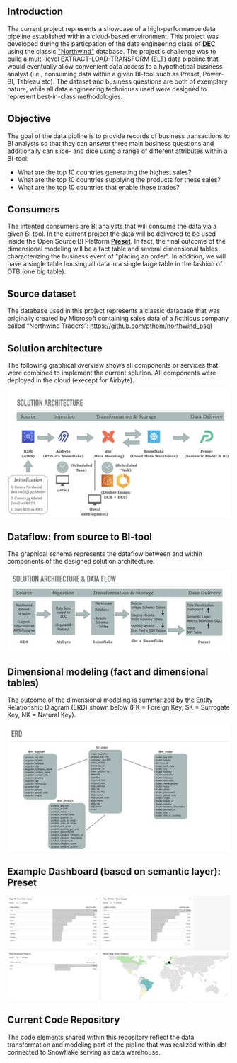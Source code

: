 ## Introduction

The current project represents a showcase of a high-performance data pipeline established within a cloud-based environment. This project was developed during the particpation of the data engineering class of [**DEC**](https://dataengineercamp.com/) using the classic ["Northwind"](https://github.com/pthom/northwind_psql) database. The project's challenge was to build a multi-level EXTRACT-LOAD-TRANSFORM (ELT) data pipeline that would eventually allow convenient data access to a hypothetical business analyst (i.e., consuming data within a given BI-tool such as Preset, Power-BI, Tableau etc). The dataset and business questions are both of exemplary nature, while all data engineering techniques used were designed to represent best-in-class methodologies.

## Objective  
The goal of the data pipline is to provide records of business transactions to BI analysts so that they can answer three main business questions and additionally can slice- and dice using a range of different attributes within a BI-tool:
+ What are the top 10 countries generating the highest sales?
+ What are the top 10 countries supplying the products for these sales?
+ What are the top 10 countries that enable these trades?

## Consumers 
The intented consumers are BI analysts that will consume the data via a given BI tool. In the current project the data will be delivered to be used inside the Open Source BI Platform [**Preset**](https://preset.io/). In fact, the final outcome of the dimensional modeling will be a fact table and several dimensional tables characterizing the business event of "placing an order". In addition, we will have a single table housing all data in a single large table in the fashion of OTB (one big table).

## Source dataset
The database used in this project represents a classic database that was originally created by Microsoft containing sales data of a fictitious company called “Northwind Traders”: https://github.com/pthom/northwind_psql

## Solution architecture
The following graphical overview shows all components or services that were combined to implement the current solution. All components were deployed in the cloud (execept for Airbyte). 

![](images/Solution_Architecture.png)


## Dataflow: from source to BI-tool
The graphical schema represents the dataflow between and within components of the designed solution architecture.

![](images/Data_Flow.png)

## Dimensional modeling (fact and dimensional tables)
The outcome of the dimensional modeling is summarized by the Entity Relationship Diagram (ERD) shown below (FK = Foreign Key, SK = Surrogate Key, NK = Natural Key).

![](images/ERD.png)

## Example Dashboard (based on semantic layer): Preset

 ![](images/Dashboard_Preset.png)

## Current Code Repository
The code elements shared within this repository reflect the data transformation and modeling part of the pipline that was realized within dbt connected to Snowflake serving as data warehouse.

